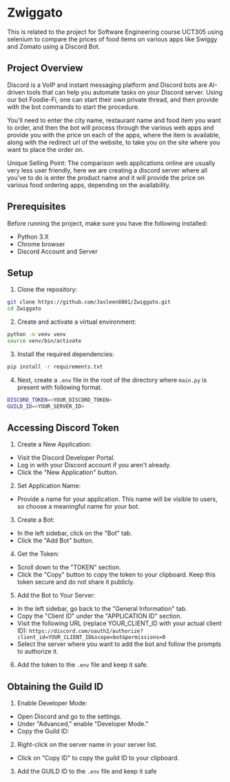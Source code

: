 # Zwiggato

This is related to the project for Software Engineering course UCT305 using selenium to compare the prices of food items on various apps like Swiggy and Zomato using a Discord Bot.

## Project Overview

Discord is a VoIP and instant messaging platform and Discord bots are AI-driven tools that can help you automate tasks on your Discord server. Using our bot Foodie-Fi, one can start their own private thread, and then provide with the bot commands to start the procedure.

You’ll need to enter the city name, restaurant name and food item you want to order, and then the bot will process through the various web apps and provide you with the price on each of the apps, where the item is available, along with the redirect url of the website, to take you on the site where you want to place the order on.

Unique Selling Point: The comparison web applications online are usually very less user friendly, here we are creating a discord server where all you’ve to do is enter the product name and it will provide the price on various food ordering apps, depending on the availability.

## Prerequisites

Before running the project, make sure you have the following installed:

- Python 3.X
- Chrome browser
- Discord Account and Server

## Setup

1. Clone the repository:

```bash
git clone https://github.com/Jasleen8801/Zwiggato.git
cd Zwiggato
```

2. Create and activate a virtual environment:

```bash
python -m venv venv
source venv/bin/activate
```

3. Install the required dependencies:

```bash
pip install -r requirements.txt
```

4. Next, create a `.env` file in the root of the directory where `main.py` is present with following format.

```bash
DISCORD_TOKEN=<YOUR_DISCORD_TOKEN>
GUILD_ID=<YOUR_SERVER_ID>
```

## Accessing Discord Token

1. Create a New Application:

- Visit the Discord Developer Portal.
- Log in with your Discord account if you aren't already.
- Click the "New Application" button.

2. Set Application Name:

- Provide a name for your application. This name will be visible to users, so choose a meaningful name for your bot.

3. Create a Bot:

- In the left sidebar, click on the "Bot" tab.
- Click the "Add Bot" button.

4. Get the Token:

- Scroll down to the "TOKEN" section.
- Click the "Copy" button to copy the token to your clipboard. Keep this token secure and do not share it publicly.

5. Add the Bot to Your Server:

- In the left sidebar, go back to the "General Information" tab.
- Copy the "Client ID" under the "APPLICATION ID" section.
- Visit the following URL (replace YOUR_CLIENT_ID with your actual client ID):
  `https://discord.com/oauth2/authorize?client_id=YOUR_CLIENT_ID&scope=bot&permissions=0`
- Select the server where you want to add the bot and follow the prompts to authorize it.

6. Add the token to the `.env` file and keep it safe.

## Obtaining the Guild ID

1. Enable Developer Mode:

- Open Discord and go to the settings.
- Under "Advanced," enable "Developer Mode."
- Copy the Guild ID:

2. Right-click on the server name in your server list.

- Click on "Copy ID" to copy the guild ID to your clipboard.

3. Add the GUILD ID to the `.env` file and keep it safe